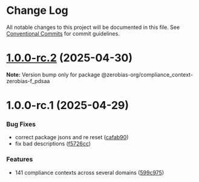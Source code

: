 # Change Log

All notable changes to this project will be documented in this file.
See [Conventional Commits](https://conventionalcommits.org) for commit guidelines.

# [1.0.0-rc.2](https://github.com/zerobias-org/compliance_context/compare/@zerobias-org/compliance_context-zerobias-f_pdsaa@1.0.0-rc.1...@zerobias-org/compliance_context-zerobias-f_pdsaa@1.0.0-rc.2) (2025-04-30)

**Note:** Version bump only for package @zerobias-org/compliance_context-zerobias-f_pdsaa





# 1.0.0-rc.1 (2025-04-29)


### Bug Fixes

* correct package jsons and re reset ([cafab90](https://github.com/zerobias-org/compliance_context/commit/cafab90b3771e45ffeefa4ea2dca415266baa99f))
* fix bad descriptions ([f5726cc](https://github.com/zerobias-org/compliance_context/commit/f5726cc749df176f6d8e37f3d2ed07b1302f60e5))


### Features

* 141 compliance contexts across several domains ([599c975](https://github.com/zerobias-org/compliance_context/commit/599c975fcf3da5bbfffe4113c7f5f793e5231e68))
